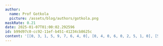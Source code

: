 ```yaml
---
author:
  name: Prof Gotkola
  picture: /assets/blog/authors/gotkola.png
maskRate: 0.21
date: 2025-01-07T01:00:02.292596
id: b99d97c0-cc92-11ef-b451-41234cb8625c
content: '[[0, 3, 1, 5, 9, 7, 6, 4, 0], [0, 4, 0, 6, 0, 2, 5, 1, 0], [5, 9, 6, 8, 4, 0, 7, 2, 3], [3, 0, 4, 2, 0, 6, 9, 5, 1], [9, 7, 0, 3, 0, 5, 8, 6, 4], [6, 1, 5, 9, 0, 4, 3, 7, 2], [4, 5, 9, 1, 0, 8, 0, 3, 7], [1, 6, 3, 7, 0, 9, 4, 8, 5], [0, 2, 8, 0, 5, 3, 1, 9, 6]]'
---
```

